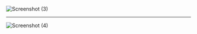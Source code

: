 ![Screenshot (3)](https://github.com/DevByShahzaib/Bano-Qabil-2.0-Flutter/assets/108393358/8b04d44d-c510-4f77-ad7f-f2544acce432)

<hr>

![Screenshot (4)](https://github.com/DevByShahzaib/Bano-Qabil-2.0-Flutter/assets/108393358/a03ee7d2-8d3c-47ac-a2ae-da6d734a5d43)
